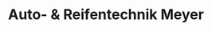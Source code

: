 ---
title: "Auto- & Reifentechnik Meyer"
url: /wernigerode/auto-und-reifentechnik-meyer/
shop: Autowerkstatt
---